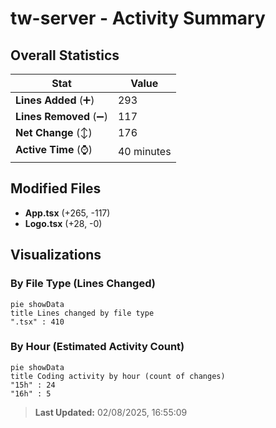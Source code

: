 # tw-server - Activity Summary 

## Overall Statistics

| Stat                   | Value                                                             |
| ---------------------- | ----------------------------------------------------------------- |
| **Lines Added** (➕)   | 293                                          |
| **Lines Removed** (➖) | 117                                        |
| **Net Change** (↕)    | 176                |
| **Active Time** (⌚)   | 40 minutes |


## Modified Files
- **App.tsx** (+265, -117)
- **Logo.tsx** (+28, -0)

## Visualizations

### By File Type (Lines Changed)

```mermaid
pie showData
title Lines changed by file type
".tsx" : 410
```

### By Hour (Estimated Activity Count)

```mermaid
pie showData
title Coding activity by hour (count of changes)
"15h" : 24
"16h" : 5
```


> **Last Updated:** 02/08/2025, 16:55:09